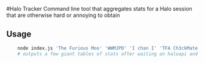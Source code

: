 #Halo Tracker
Command line tool that aggregates stats for a Halo session that are otherwise hard or annoying to obtain

## Usage

```bash
	node index.js 'The Furious Moo' 'WWMJPD' 'I chan I' 'TFA Ch3ckMate'
	# outputs a few giant tables of stats after waiting on haloapi and crunching a ton of nubmbers
```
